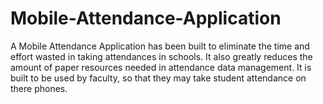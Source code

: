 # Mobile-Attendance-Application

A Mobile Attendance Application has been built to eliminate the time and effort wasted in taking attendances in schools. It also greatly reduces the amount of paper resources needed in attendance data management. It is built to be used by faculty, so that they may take student attendance on there phones.

